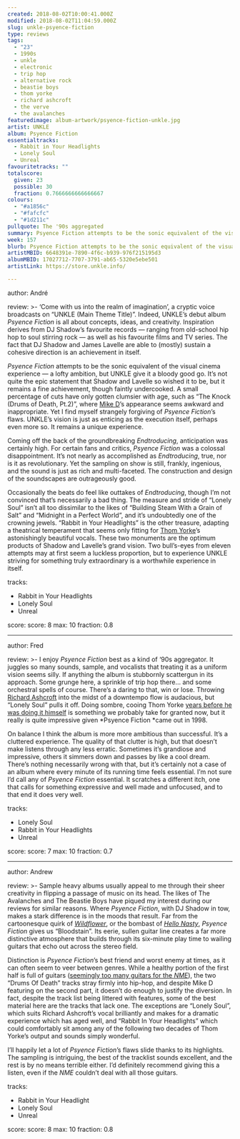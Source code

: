 ```yaml
---
created: 2018-08-02T10:00:41.000Z
modified: 2018-08-02T11:04:59.000Z
slug: unkle-psyence-fiction
type: reviews
tags:
  - "23"
  - 1990s
  - unkle
  - electronic
  - trip hop
  - alternative rock
  - beastie boys
  - thom yorke
  - richard ashcroft
  - the verve
  - the avalanches
featuredimage: album-artwork/psyence-fiction-unkle.jpg
artist: UNKLE
album: Psyence Fiction
essentialtracks:
  - Rabbit in Your Headlights
  - Lonely Soul
  - Unreal
favouritetracks: ""
totalscore:
  given: 23
  possible: 30
  fraction: 0.7666666666666667
colours:
  - "#a1856c"
  - "#fafcfc"
  - "#1d211c"
pullquote: The '90s aggregated
summary: Psyence Fiction attempts to be the sonic equivalent of the visual cinema experience — a lofty ambition, but UNKLE give it a bloody good go. It’s not quite the epic statement that Shadow and Lavelle so wished it to be, but it remains a fine achievement.
week: 157
blurb: Psyence Fiction attempts to be the sonic equivalent of the visual cinema experience — a lofty ambition, but UNKLE give it a bloody good go.
artistMBID: 6648391e-7890-4f6c-b939-976f215195d3
albumMBID: 17027712-7707-3791-ab65-5320e5ebe501
artistLink: https://store.unkle.info/

---
```


author: André

review: >-
  ‘Come with us into the realm of imagination’, a cryptic voice broadcasts on “UNKLE (Main Theme Title)”. Indeed, UNKLE’s debut album *Psyence Fiction* is all about concepts, ideas, and creativity. Inspiration derives from DJ Shadow’s favourite records — ranging from old-school hip hop to soul stirring rock — as well as his favourite films and TV series. The fact that DJ Shadow and James Lavelle are able to (mostly) sustain a cohesive direction is an achievement in itself. 
  
  *Psyence Fiction* attempts to be the sonic equivalent of the visual cinema experience — a lofty ambition, but UNKLE give it a bloody good go. It’s not quite the epic statement that Shadow and Lavelle so wished it to be, but it remains a fine achievement, though faintly undercooked. A small percentage of cuts have only gotten clumsier with age, such as “The Knock (Drums of Death, Pt.2)”, where [Mike D](/reviews/beastie-boys-hello-nasty/)’s appearance seems awkward and inappropriate. Yet I find myself strangely forgiving of *Psyence Fiction*’s flaws. UNKLE’s vision is just as enticing as the execution itself, perhaps even more so. It remains a unique experience.

  Coming off the back of the groundbreaking *Endtroducing*, anticipation was certainly high. For certain fans and critics, *Psyence Fiction* was a colossal disappointment. It’s not nearly as accomplished as *Endtroducing*, true, nor is it as revolutionary. Yet the sampling on show is still, frankly, ingenious, and the sound is just as rich and multi-faceted. The construction and design of the soundscapes are outrageously good. 
  
  Occasionally the beats do feel like outtakes of *Endtroducing*, though I’m not convinced that’s necessarily a bad thing. The measure and stride of “Lonely Soul” isn’t all too dissimilar to the likes of “Building Steam With a Grain of Salt” and “Midnight in a Perfect World”, and it’s undoubtedly one of the crowning jewels. “Rabbit in Your Headlights” is the other treasure, adapting a theatrical temperament that seems only fitting for [Thom Yorke](/reviews/thom-yorke-the-eraser/)’s astonishingly beautiful vocals. These two monuments are the optimum products of Shadow and Lavelle’s grand vision. Two bull’s-eyes from eleven attempts may at first seem a luckless proportion, but to experience UNKLE striving for something truly extraordinary is a worthwhile experience in itself.

tracks:
  - Rabbit in Your Headlights
  - ­­Lonely Soul
  - ­­Unreal

score:
  score: 8
  max: 10
  fraction: 0.8

---
author: Fred

review: >-
  I enjoy *Psyence Fiction* best as a kind of ‘90s aggregator. It juggles so many sounds, sample, and vocalists that treating it as a uniform vision seems silly. If anything the album is stubbornly scattergun in its approach. Some grunge here, a sprinkle of trip hop there… and some orchestral spells of course. There’s a daring to that, win or lose. Throwing [Richard Ashcroft](/reviews/the-verve-urban-hymns/) into the midst of a downtempo flow is audacious, but “Lonely Soul” pulls it off. Doing sombre, cooing Thom Yorke [years before he was doing it himself](/reviews/thom-yorke-the-eraser/>) is something we probably take for granted now, but it really is quite impressive given *Psyence Fiction *came out in 1998.

  On balance I think the album is more more ambitious than successful. It’s a cluttered experience. The quality of that clutter is high, but that doesn’t make listens through any less erratic. Sometimes it’s grandiose and impressive, others it simmers down and passes by like a cool dream. There’s nothing necessarily wrong with that, but it’s certainly not a case of an album where every minute of its running time feels essential. I’m not sure I’d call any of *Psyence Fiction* essential. It scratches a different itch, one that calls for something expressive and well made and unfocused, and to that end it does very well.

tracks:
  - Lonely Soul
  - ­­Rabbit in Your Headlights
  - ­­Unreal

score:
  score: 7
  max: 10
  fraction: 0.7

---
author: Andrew

review: >-
  Sample heavy albums usually appeal to me through their sheer creativity in flipping a passage of music on its head. The likes of The Avalanches and The Beastie Boys have piqued my interest during our reviews for similar reasons. Where *Psyence Fiction*, with DJ Shadow in tow, makes a stark difference is in the moods that result. Far from the cartoonesque quirk of [*Wildflower*](<reviews/the-avalanches-wildflower/>), or the bombast of [*Hello Nasty*](<reviews/beastie-boys-hello-nasty/>), *Psyence Fiction* gives us “Bloodstain”. Its eerie, sullen guitar line creates a far more distinctive atmosphere that builds through its six-minute play time to wailing guitars that echo out across the stereo field. 
  
  Distinction is *Psyence Fiction*’s best friend and worst enemy at times, as it can often seem to veer between genres. While a healthy portion of the first half is full of guitars ([seemingly too many guitars for the *NME*](https://web.archive.org/web/20000615085934/http://www.nme.com/reviews/reviews/19980719150825reviews.html)), the two “Drums Of Death” tracks stray firmly into hip-hop, and despite Mike D featuring on the second part, it doesn’t do enough to justify the diversion. In fact, despite the track list being littered with features, some of the best material here are the tracks that lack one. The exceptions are “Lonely Soul”, which suits Richard Ashcroft’s vocal brilliantly and makes for a dramatic experience which has aged well, and “Rabbit In Your Headlights” which could comfortably sit among any of the following two decades of Thom Yorke’s output and sounds simply wonderful. 
  
  I’ll happily let a lot of *Psyence Fiction*’s flaws slide thanks to its highlights. The sampling is intriguing, the best of the tracklist sounds excellent, and the rest is by no means terrible either. I’d definitely recommend giving this a listen, even if the *NME* couldn’t deal with all those guitars.

tracks:
  - Rabbit in Your Headlight
  - ­­Lonely Soul
  - ­­Unreal
  
score:
  score: 8
  max: 10
  fraction: 0.8
